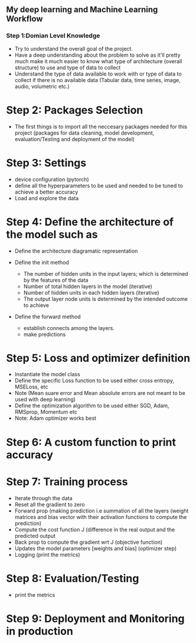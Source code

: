 ## My deep learning and Machine Learning Workflow

### Step 1:Domian Level Knowledge

- Try to understand the overall goal of the project.
- Have a deep understanding about the problem to solve as it'll pretty much make it much easier to know what type of architecture (overall structure) to use and type of data to collect
- Understand the type of data available to work with or type of data to collect if there is no available data (Tabular data, time series, image, audio, volumetric etc.)

# Step 2: Packages Selection

- The first things is to import all the neccesary packages needed for this project (packages for data cleaning, model development, evaluation/Testing and deployment of the model)

# Step 3: Settings

- device configuration (pytorch)
- define all the hyperparameters to be used and needed to be tuned to achieve a better accuracy
- Load and explore the data

# Step 4: Define the architecture of the model such as

- Define the architecture diagramatic representation
- Define the init method

  - The number of hidden units in the input layers; which is determined by the features of the data
  - Number of total hidden layers in the model (iterative)
  - Number of hidden units in each hidden layers (iterative)
  - The output layer node units is determined by the intended outcome to achieve

- Define the forward method
  - establish connects among the layers.
  - make predictions

# Step 5: Loss and optimizer definition

- Instantiate the model class
- Define the specific Loss function to be used either cross entropy, MSELoss, etc
- Note (Mean suare error and Mean absolute errors are not meant to be used with deep learning)
- Define the optimization algorithm to be used either SGD, Adam, RMSprop, Momentum etc
- Note: Adam optimizer works best

# Step 6: A custom function to print accuracy

# Step 7: Training process

- Iterate through the data
- Reset all the gradient to zero
- Forward prop (making prediction i.e summation of all the layers (weight matrices and bias vector with their activation functions to compute the prediction)
- Compute the cost function J (difference in the real output and the predicted output
- Back prop to compute the gradient wrt J (objective function)
- Updates the model parameters [weights and bias] (optimizer step)
- Logging (print the metrics)

# Step 8: Evaluation/Testing

- print the metrics

# Step 9: Deployment and Monitoring in production
